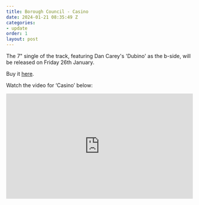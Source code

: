 ```yaml
---
title: Borough Council - Casino
date: 2024-01-21 08:35:49 Z
categories:
- update
order: 1
layout: post
---
```


The 7" single of the track, featuring Dan Carey's 'Dubino' as the b-side, will be released on Friday 26th January.

Buy it  <a href="https://speedywunderground.ffm.to/speedysingles" >here</a>. 

Watch the video for ‘Casino’ below:
 
<style>.embed-container { position: relative; padding-bottom: 56.25%; height: 0; overflow: hidden; max-width: 100%; } .embed-container iframe, .embed-container object, .embed-container embed { position: absolute; top: 0; left: 0; width: 100%; height: 100%; }</style><div class='embed-container'><iframe src='https://www.youtube.com/embed/LsbwiZMVb8M' frameborder='0' allowfullscreen></iframe></div>
<p> </p>
